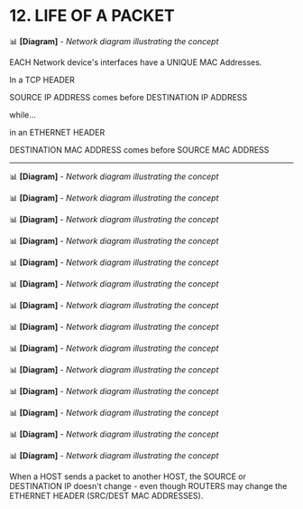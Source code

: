 # 12. LIFE OF A PACKET

📊 **[Diagram]** - *Network diagram illustrating the concept*


EACH Network device's interfaces have a UNIQUE MAC Addresses.

In a TCP HEADER

SOURCE IP ADDRESS comes before DESTINATION IP ADDRESS

while...

in an ETHERNET HEADER

DESTINATION MAC ADDRESS comes before SOURCE MAC ADDRESS

---

📊 **[Diagram]** - *Network diagram illustrating the concept*


📊 **[Diagram]** - *Network diagram illustrating the concept*


📊 **[Diagram]** - *Network diagram illustrating the concept*


📊 **[Diagram]** - *Network diagram illustrating the concept*


📊 **[Diagram]** - *Network diagram illustrating the concept*


📊 **[Diagram]** - *Network diagram illustrating the concept*


📊 **[Diagram]** - *Network diagram illustrating the concept*


📊 **[Diagram]** - *Network diagram illustrating the concept*


📊 **[Diagram]** - *Network diagram illustrating the concept*


📊 **[Diagram]** - *Network diagram illustrating the concept*


📊 **[Diagram]** - *Network diagram illustrating the concept*


📊 **[Diagram]** - *Network diagram illustrating the concept*


📊 **[Diagram]** - *Network diagram illustrating the concept*


📊 **[Diagram]** - *Network diagram illustrating the concept*


When a HOST sends a packet to another HOST, the SOURCE or DESTINATION IP doesn't change - even though ROUTERS may change the ETHERNET HEADER (SRC/DEST MAC ADDRESSES).
